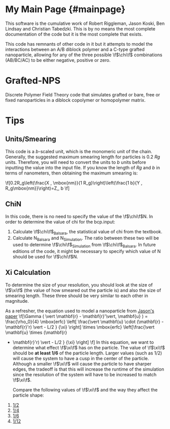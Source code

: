 My Main Page                         {#mainpage}
============

This software is the cumulative work of Robert Riggleman, Jason Koski, Ben
Lindsay and Christian Tabedzki. This is by no means the most
complete documentation of the code but it is the most complete that exists.

This code has remnants of other code in it but it attempts to model the
interactions between an A/B diblock polymer and a C-type grafted nanoparticle,
allowing for any of the three possible \f$\chi\f$ combinations (AB/BC/AC) to be
either negative, positive or zero. 

# Grafted-NPS

Discrete Polymer Field Theory code that simulates grafted or bare, free or fixed
nanoparticles in a diblock copolymer or homopolymer matrix.

# Tips 
## Units/Smearing
This code is a _b_-scaled unit, which is the monomeric unit of the chain.
Generally, the suggested maximum smearing length for particles is 0.2 *Rg*
units. Therefore, you will need to convert the units to *b* units before
inputting the value into the input file. If you know the length of *Rg* and *b*
in terms of nanometers, then obtaining the maximum smearing is:

\f[0.2R_g\left(\frac{X \, \mbox{nm}}{1 R_g}\right)\left(\frac{1 b}{Y \,
R_g\mbox{nm}}\right)=Z\,\, b \f]

## ChiN
In this code, there is no need to specify the value of the \f$\chi\f$N. In order
to determine the value of chi for the bcp.input:
1. Calculate \f$\chi\f$<SUB>Balsara</SUB>, the statistical value of chi from the
   textbook.
2. Calculate N<SUB>Balsara</SUB> and N<SUB>Simulation</SUB>. The ratio between
   these two will be used to determine \f$\chi\f$<SUB>Simulation</SUB> from
   \f$\chi\f$<SUB>Balsara</SUB>. In future editions of the code, it might be
   necessary to specify which value of N should be used for \f$\chi\f$N.

## Xi Calculation
To determine the size of your resolution, you should look at the size of
\f$\xi\f$ (the value of how smeared out the particle is) and also the size of
smearing length. These three should be very similar to each other in magnitude.

As a refresher, the equation used to model a nanoparticle from 
<a href="http://dx.doi.org/10.1063/1.4853755">Jason's paper</a> 
\f[\Gamma ( \vert \mathbf{r} - \mathbf{r}'\vert, \mathbf{u} ) =
 \frac{\rho_0}{4}
 \mbox{erfc}
 \left[
 \frac{\vert \mathbf{u} \cdot (\mathbf{r} - \mathbf{r}'r) \vert - L/2 }
 {\xi}
 \right]
 \times
 \mbox{erfc}
 \left[\frac{\vert \mathbf{u} \times (\mathbf{r}
- \mathbf{r}'r) \vert - L/2 }
 {\xi}
 \right]
 \f]
  In this equation, we want to determine what effect \f$\xi\f$ has on the
  particle. The value of \f$\xi\f$ should be   **at least 1/6** of the particle
  length. Larger values (such as 1/2) will cause the system to have a cusp in
  the center of the particle. Although a smaller \f$\xi\f$ will cause the
  particle to have sharper edges, the tradeoff is that this will increase the
  runtime of the simulation since the resolution of the system will have to be
  increased to match \f$\xi\f$.

  Compare the following values of \f$\xi\f$ and the way they affect the particle
  shape:
1. <a href="http://www.wolframalpha.com/input/?i=y%3Derfc((norm((-1,-2).(x,0))+-+6%2F2)%2F(1%2F2*6))++from+-6+to+6">1/2</a>
2. <a href="http://www.wolframalpha.com/input/?i=y%3Derfc((norm((-1,-2).(x,0))+-+6%2F2)%2F(1%2F4*6))++from+-6+to+6">1/4</a>
3. <a href="http://www.wolframalpha.com/input/?i=y%3Derfc((norm((-1,-2).(x,0))+-+6%2F2)%2F(1%2F6*6))++from+-6+to+6">1/6</a>
4. <a href="http://www.wolframalpha.com/input/?i=y%3Derfc((norm((-1,-2).(x,0))+-+6%2F2)%2F(1%2F12*6))++from+-6+to+6">1/12</a>


